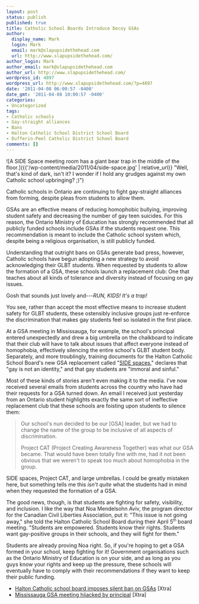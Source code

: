 ```yaml
---
layout: post
status: publish
published: true
title: Catholic School Boards Introduce Decoy GSAs
author:
  display_name: Mark
  login: Mark
  email: mark@slapupsidethehead.com
  url: http://www.slapupsidethehead.com/
author_login: Mark
author_email: mark@slapupsidethehead.com
author_url: http://www.slapupsidethehead.com/
wordpress_id: 4897
wordpress_url: http://www.slapupsidethehead.com/?p=4897
date: '2011-04-08 06:00:57 -0400'
date_gmt: '2011-04-08 10:00:57 -0400'
categories:
- Uncategorized
tags:
- Catholic schools
- Gay-straight alliances
- Bans
- Halton Catholic School District School Board
- Dufferin-Peel Catholic District School Board
comments: []
---
```

![A SIDE Space meeting room has a giant bear trap in the middle of the floor.]({{'/wp-content/media/2011/04/side-space.jpg' | relative_url}} "Well, that's kind of dark, isn't it? I wonder if I hold any grudges against my own Catholic school upbringing? ;)")

Catholic schools in Ontario are continuing to fight gay-straight alliances from forming, despite pleas from students to allow them.

GSAs are an effective means of reducing homophobic bullying, improving student safety and decreasing the number of gay teen suicides. For this reason, the Ontario Ministry of Education has strongly recommended that all publicly funded schools include GSAs if the students request one. This recommendation is meant to include the Catholic school system which, despite being a religious organisation, is still publicly funded.

Understanding that outright bans on GSAs generate bad press, however, Catholic schools have begun adopting a new strategy to avoid acknowledging their GLBT students. When requested by students to allow the formation of a GSA, these schools launch a replacement club: One that teaches about all kinds of tolerance and diversity instead of focusing on gay issues.

Gosh that sounds just lovely and---_RUN, KIDS! It's a trap!_

You see, rather than accept the most effective means to increase student safety for GLBT students, these ostensibly inclusive groups just re-enforce the discrimination that makes gay students feel so isolated in the first place.

At a GSA meeting in Mississauga, for example, the school's principal entered unexpectedly and drew a big umbrella on the chalkboard to indicate that their club will have to talk about issues that affect everyone instead of homophobia, effectively silencing the entire school's GLBT student body. Separately, and more troublingly, training documents for the Halton Catholic School Board's new GSA replacement called "[SIDE spaces](http://www.slapupsidethehead.com/2011/02/halton-school-board-re-bans-gay-straight-alliances/ "It's a stupid acronym, as you might imagine.")," declares that "gay is not an identity," and that gay students are "immoral and sinful."

Most of these kinds of stories aren't even making it to the media. I've now received several emails from students across the country who have had their requests for a GSA turned down. An email I received just yesterday from an Ontario student highlights exactly the same sort of ineffective replacement club that these schools are foisting upon students to silence them:

> Our school's nun decided to be our [GSA] leader, but we had to change the name of the group to be inclusive of all aspects of discrimination.
> 
> Project CAT (Project Creating Awareness Together) was what our GSA became. That would have been totally fine with me, had it not been obvious that we weren't to speak too much about homophobia in the group.

SIDE spaces, Project CAT, and large umbrellas. I could be greatly mistaken here, but something tells me this _isn't quite_ what the students had in mind when they requested the formation of a GSA.

The good news, though, is that students are fighting for safety, visibility, and inclusion. I like the way that Noa Mendelsohn Aviv, the program director for the Canadian Civil Liberties Association, put it: "This issue is not going away," she told the Halton Catholic School Board during their April 5<sup><small>th</small></sup> board meeting. "Students are empowered. Students know their rights. Students want gay-positive groups in their schools, and they will fight for them."

Students are already proving Noa right. So, if you're hoping to get a GSA formed in your school, keep fighting for it! Government organisations such as the Ontario Ministry of Education is on your side, and as long as you guys know your rights and keep up the pressure, these schools will eventually have to comply with their recommendations if they want to keep their public funding.

- [Halton Catholic school board imposes silent ban on GSAs](http://www.xtra.ca/public/Toronto/Halton_Catholic_school_board_imposes_silent_ban_on_GSAs-9992.aspx) [Xtra]
- [Mississauga GSA meeting hijacked by principal](http://www.xtra.ca/public/Toronto/Mississauga_GSA_meeting_hijacked_by_principal-9940.aspx) [Xtra]
